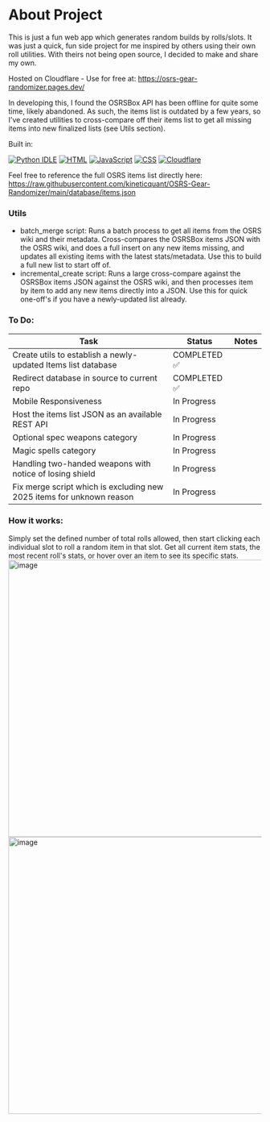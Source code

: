 # About Project
This is just a fun web app which generates random builds by rolls/slots. It was just a quick, fun side project for me inspired by others using their own roll utilities. With theirs not being open source, I decided to make and share my own.

Hosted on Cloudflare - Use for free at: https://osrs-gear-randomizer.pages.dev/

In developing this, I found the OSRSBox API has been offline for quite some time, likely abandoned. As such, the items list is outdated by a few years, so I've created utilities to cross-compare off their items list to get all missing items into new finalized lists (see Utils section).

Built in:

[![Python IDLE](https://img.shields.io/badge/Python%20IDLE-3776AB?logo=python&logoColor=fff)](#)
[![HTML](https://img.shields.io/badge/HTML-%23E34F26.svg?logo=html5&logoColor=white)](#)
[![JavaScript](https://img.shields.io/badge/JavaScript-F7DF1E?logo=javascript&logoColor=000)](#)
	[![CSS](https://img.shields.io/badge/CSS-639?logo=css&logoColor=fff)](#)
	[![Cloudflare](https://img.shields.io/badge/Cloudflare-F38020?logo=Cloudflare&logoColor=white)](#)


Feel free to reference the full OSRS items list directly here:
https://raw.githubusercontent.com/kineticquant/OSRS-Gear-Randomizer/main/database/items.json


### Utils
- batch_merge script: Runs a batch process to get all items from the OSRS wiki and their metadata. Cross-compares the OSRSBox items JSON with the OSRS wiki, and does a full insert on any new items missing, and updates all existing items with the latest stats/metadata. Use this to build a full new list to start off of. 
- incremental_create script: Runs a large cross-compare against the OSRSBox items JSON against the OSRS wiki, and then processes item by item to add any new items directly into a JSON. Use this for quick one-off's if you have a newly-updated list already.


### To Do:
| Task                                           | Status                          | Notes                          |
|------------------------------------------------|---------------------------------|---------------------------------|
| Create utils to establish a newly-updated Items list database                     | COMPLETED ✅          
| Redirect database in source to current repo                     | COMPLETED ✅          
| Mobile Responsiveness                     | In Progress       
| Host the items list JSON as an available REST API                     | In Progress     
| Optional spec weapons category                     | In Progress     
| Magic spells category                     | In Progress     
| Handling two-handed weapons with notice of losing shield                     | In Progress     
| Fix merge script which is excluding new 2025 items for unknown reason | In Progress


### How it works:
Simply set the defined number of total rolls allowed, then start clicking each individual slot to roll a random item in that slot. Get all current item stats, the most recent roll's stats, or hover over an item to see its specific stats.
<img width="600" height="550" alt="image" src="https://github.com/user-attachments/assets/5d4a4511-ce0f-4eeb-84d1-83163539cd2c" /><img width="600" height="550" alt="image" src="https://github.com/user-attachments/assets/4b9c1fe6-0cb7-4547-b711-5ec0caaaecc2" />
